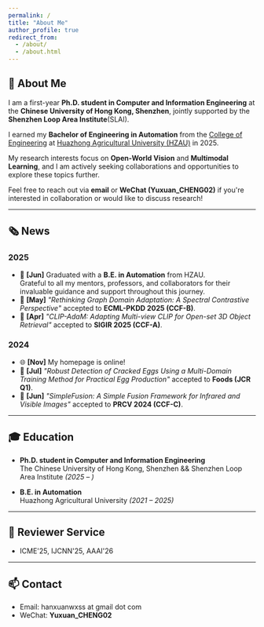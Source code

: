 ```yaml
---
permalink: /
title: "About Me"
author_profile: true
redirect_from: 
  - /about/
  - /about.html
---
```


## 👋 About Me

I am a first-year **Ph.D. student in Computer and Information Engineering** at the **Chinese University of Hong Kong, Shenzhen**, jointly supported by the **Shenzhen Loop Area Institute**(SLAI).

I earned my **Bachelor of Engineering in Automation** from the [College of Engineering](https://cet.hzau.edu.cn/) at [Huazhong Agricultural University (HZAU)](https://www.hzau.edu.cn/) in 2025.

My research interests focus on **Open-World Vision** and **Multimodal Learning**, and I am actively seeking collaborations and opportunities to explore these topics further.

Feel free to reach out via **email** or **WeChat (Yuxuan_CHENG02)** if you're interested in collaboration or would like to discuss research!


---

## 🗞 News

### 2025
- 📌 **[Jun]** Graduated with a **B.E. in Automation** from HZAU.  
  Grateful to all my mentors, professors, and collaborators for their invaluable guidance and support throughout this journey.
- 📄 **[May]** *"Rethinking Graph Domain Adaptation: A Spectral Contrastive Perspective"* accepted to **ECML-PKDD 2025 (CCF-B)**.
- 📄 **[Apr]** *"CLIP-AdaM: Adapting Multi-view CLIP for Open-set 3D Object Retrieval"* accepted to **SIGIR 2025 (CCF-A)**.

### 2024
- 🌐 **[Nov]** My homepage is online!
- 📄 **[Jul]** *"Robust Detection of Cracked Eggs Using a Multi-Domain Training Method for Practical Egg Production"* accepted to **Foods (JCR Q1)**.
- 📄 **[Jun]** *"SimpleFusion: A Simple Fusion Framework for Infrared and Visible Images"* accepted to **PRCV 2024 (CCF-C)**.

---

## 🎓 Education

- **Ph.D. student in Computer and Information Engineering**  
  The Chinese University of Hong Kong, Shenzhen && Shenzhen Loop Area Institute *(2025 – )*

- **B.E. in Automation**  
  Huazhong Agricultural University *(2021 – 2025)*

---

## 📝 Reviewer Service

- ICME'25, IJCNN'25, AAAI'26

---

## 📫 Contact

- Email: hanxuanwxss at gmail dot com
- WeChat: **Yuxuan_CHENG02**
